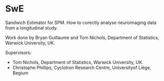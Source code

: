 SwE
===

Sandwich Estimator for SPM.
How to corectly analyse neuroimaging data from a longitudinal study.

Work done by Bryan Guillaume and Tom Nichols, Department of Statistics, Warwick University, UK.

Supervisors:
- Tom Nichols, Department of Statistics, Warwick University, UK.
- Christophe Phillips, Cyclotron Research Centre, Universityof Liège, Begium
